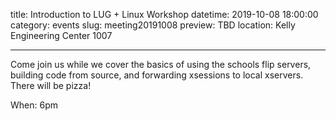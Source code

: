 title: Introduction to LUG + Linux Workshop
datetime: 2019-10-08 18:00:00
category: events
slug: meeting20191008
preview: TBD
location: Kelly Engineering Center 1007

---

Come join us while we cover the basics of using the schools flip servers, building code from source, and forwarding xsessions to local xservers. There will be pizza!

When: 6pm
